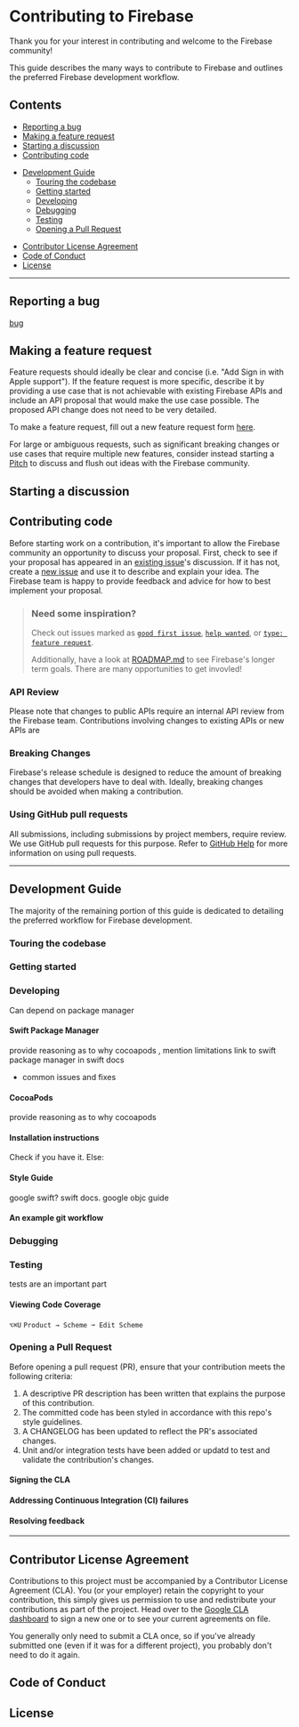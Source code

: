 # Contributing to Firebase

Thank you for your interest in contributing and welcome to the Firebase community! <!-- Sparky? -->

This guide describes the many ways to contribute to Firebase and outlines the preferred 
Firebase development workflow.


## Contents
* [Reporting a bug](#reporting-a-bug)
* [Making a feature request](#making-a-feature-request)
* [Starting a discussion](#starting-a-discussion)
* [Contributing code](#contributing-code)
- [Development Guide](#development-guide)
    * [Touring the codebase](#touring-the-codebase)
    * [Getting started](#getting-started)
    * [Developing](#developing)
    * [Debugging](#debugging)
    * [Testing](#testing)
    * [Opening a Pull Request](#opening-a-pull-request)
* [Contributor License Agreement](#contributor-license-agreement)
* [Code of Conduct](#code-of-conduct)
* [License](#license)

----
<!-- Ways to contribute -->

## Reporting a bug
[bug]

## Making a feature request
Feature requests should ideally be clear and concise (i.e. "Add Sign in with Apple support").
If the feature request is more specific, describe it by providing a use case that is not achievable with
existing Firebase APIs and include an API proposal that would make the use case possible. The proposed API
change does not need to be very detailed.

To make a feature request, fill out a new feature request form [here][feature-request].

For large or ambiguous requests, such as significant breaking changes or use cases that require multiple new 
features, consider instead starting a [Pitch][pitch-discussions] to discuss and flush out ideas with the
Firebase community.

## Starting a discussion
## Contributing code
Before starting work on a contribution, it's important to allow the Firebase community an opportunity to discuss
your proposal. First, check to see if your proposal has appeared in an [existing issue]'s discussion. If it has
not, create a [new issue] and use it to describe and explain your idea. The Firebase team is happy to provide
feedback and advice for how to best implement your proposal.

> ### Need some inspiration?
>
> Check out issues marked as  [`good first issue`][good-first-issue],  [`help wanted`][help-wanted], or
> [`type: feature request`][feature-requests].
> 
> Additionally, have a look at [ROADMAP.md](./ROADMAP.md) to see Firebase's longer term goals. There are many
> opportunities to get invovled!

### API Review
Please note that changes to public APIs require an internal API review from the Firebase team. Contributions involving changes to existing APIs or new APIs are  

### Breaking Changes
Firebase's release schedule is designed to reduce the amount of breaking changes that developers have to deal  with. Ideally, breaking changes should be avoided when making a contribution.

### Using GitHub pull requests
All submissions, including submissions by project members, require review. We use GitHub pull requests for 
this purpose. Refer to [GitHub Help] for more information on using pull requests.

----
<!-- Development Guide -->

## Development Guide
The majority of the remaining portion of this guide is dedicated to detailing the preferred workflow for Firebase
development.

### Touring the codebase
<!-- Provide visual tour of key areas of the codebase. -->

### Getting started


### Developing
Can depend on package manager

#### **Swift Package Manager**
provide reasoning as to why cocoapods , mention limitations
link to swift package manager in swift docs

- common issues and fixes

#### **CocoaPods**
provide reasoning as to why cocoapods 
#### Installation instructions
Check if you have it. Else: 

#### **Style Guide**
google swift? swift docs. google objc guide

#### **An example git workflow**


### Debugging


### Testing
tests are an important part

#### Viewing Code Coverage
`⌥⌘U` `Product → Scheme ➞ Edit Scheme`




### Opening a Pull Request
Before opening a pull request (PR), ensure that your contribution meets the following criteria:
1. A descriptive PR description has been written that explains the purpose of this contribution.
2. The committed code has been styled in accordance with this repo's style guidelines.
3. A CHANGELOG has been updated to reflect the PR's associated changes. 
4. Unit and/or integration tests have been added or updatd to test and validate the contribution's changes.


<!-- TODO: add picture of opening a PR -->

#### Signing the CLA

#### Addressing Continuous Integration (CI) failures

#### Resolving feedback



----

## Contributor License Agreement

Contributions to this project must be accompanied by a Contributor License
Agreement (CLA). You (or your employer) retain the copyright to your contribution,
this simply gives us permission to use and redistribute your contributions as
part of the project. Head over to the [Google CLA dashboard] to sign a new one or to see your current agreements on file.

You generally only need to submit a CLA once, so if you've already submitted one
(even if it was for a different project), you probably don't need to do it
again.

## Code of Conduct
<!-- TODO: link to code of conduct and remind people to be kind and respectful. -->

## License
<!-- TODO: state license and link to LICENSE. -->


<!-- ---------------------------------- -->
<!-- Identifiers, in alphabetical order -->
[bug]: https://github.com/firebase/firebase-ios-sdk/issues/new?assignees=&labels=&template=bug_report.md
[existing issue]: https://github.com/firebase/firebase-ios-sdk/issues
[feature-request]: https://github.com/firebase/firebase-ios-sdk/issues/new?assignees=&labels=type%3A+feature+request&template=feature_request.md
[feature-requests]: https://github.com/firebase/firebase-ios-sdk/issues?q=is%3Aopen+is%3Aissue+label%3A%22type%3A+feature+request%22
[GitHub Help]: https://help.github.com/articles/about-pull-requests/
[good-first-issue]: https://github.com/firebase/firebase-ios-sdk/issues?q=is%3Aopen+is%3Aissue+label%3A%22good+first+issue%22
[Google CLA dashboard]: https://cla.developers.google.com
[help-wanted]: https://github.com/firebase/firebase-ios-sdk/issues?q=is%3Aopen+is%3Aissue+label%3A%22help+wanted%22
[new issue]: https://github.com/firebase/firebase-ios-sdk/issues/new/choose
[pitch-discussions]: https://github.com/firebase/firebase-ios-sdk/discussions/categories/pitches